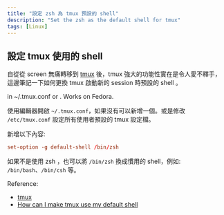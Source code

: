 ```yaml
---
title: "設定 zsh 為 tmux 預設的 shell"
description: "Set the zsh as the default shell for tmux"
tags: [Linux]
---
```


## 設定 tmux 使用的 shell

自從從 screen 無痛轉移到 [tmux](0) 後，tmux 強大的功能性實在是令人愛不釋手，這邊筆記一下如何更換 tmux 啟動新的 session 時預設的 shell 。

in ~/.tmux.conf or . Works on Fedora.

使用編輯器開啟 `~/.tmux.conf`，如果沒有可以新增一個。或是修改 `/etc/tmux.conf` 設定所有使用者預設的 tmux 設定檔。

新增以下內容:
```conf
set-option -g default-shell /bin/zsh
```

如果不是使用 zsh ，也可以將 `/bin/zsh` 換成慣用的 shell，例如: `/bin/bash`、`/bin/csh` 等。



Reference:

- [tmux][0]
- [How can I make tmux use my default shell][1]

[0]: https://tmux.github.io/
[1]: https://superuser.com/questions/253786/how-can-i-make-tmux-use-my-default-shell
